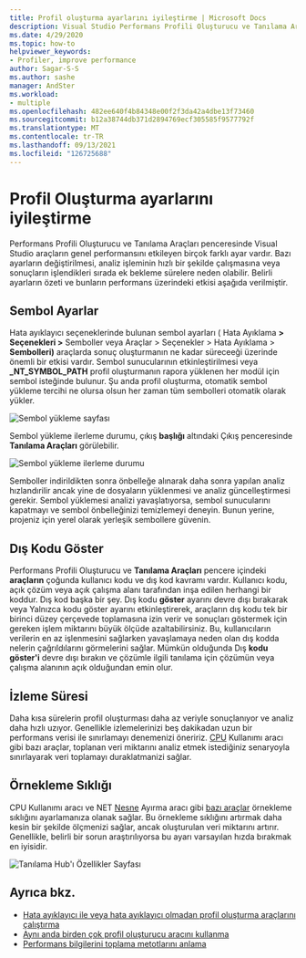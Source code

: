 ```yaml
---
title: Profil oluşturma ayarlarını iyileştirme | Microsoft Docs
description: Visual Studio Performans Profili Oluşturucu ve Tanılama Araçları genel performansını etkileyen birçok farklı ayara sahip olduğunu öğrenin.
ms.date: 4/29/2020
ms.topic: how-to
helpviewer_keywords:
- Profiler, improve performance
author: Sagar-S-S
ms.author: sashe
manager: AndSter
ms.workload:
- multiple
ms.openlocfilehash: 482ee640f4b84348e00f2f3da42a4dbe13f73460
ms.sourcegitcommit: b12a38744db371d2894769ecf305585f9577792f
ms.translationtype: MT
ms.contentlocale: tr-TR
ms.lasthandoff: 09/13/2021
ms.locfileid: "126725688"
---
```

# <a name="optimizing-profiler-settings"></a>Profil Oluşturma ayarlarını iyileştirme

Performans Profili Oluşturucu ve Tanılama Araçları penceresinde Visual Studio araçların genel performansını etkileyen birçok farklı ayar vardır. Bazı ayarların değiştirilmesi, analiz işleminin hızlı bir şekilde çalışmasına veya sonuçların işlendikleri sırada ek bekleme sürelere neden olabilir. Belirli ayarların özeti ve bunların performans üzerindeki etkisi aşağıda verilmiştir.

## <a name="symbol-settings"></a>Sembol Ayarlar

Hata ayıklayıcı seçeneklerinde bulunan sembol ayarları ( Hata Ayıklama **> Seçenekleri >** Semboller veya Araçlar > Seçenekler > Hata Ayıklama > **Sembolleri)** araçlarda sonuç oluşturmanın ne kadar süreceeği üzerinde önemli bir etkisi vardır. Sembol sunucularının etkinleştirilmesi veya **_NT_SYMBOL_PATH** profil oluşturmanın rapora yüklenen her modül için sembol isteğinde bulunur. Şu anda profil oluşturma, otomatik sembol yükleme tercihi ne olursa olsun her zaman tüm sembolleri otomatik olarak yükler.

![Sembol yükleme sayfası](../profiling/media/symbolloading.png "Sembol Yükleme")

Sembol yükleme ilerleme durumu, çıkış **başlığı** altındaki Çıkış penceresinde **Tanılama Araçları** görülebilir.

![Sembol yükleme ilerleme durumu](../profiling/media/symbolloadingprogress.png "Sembol Yükleme İlerleme Durumu")

Semboller indirildikten sonra önbelleğe alınarak daha sonra yapılan analiz hızlandırilir ancak yine de dosyaların yüklenmesi ve analiz güncelleştirmesi gerekir. Sembol yüklemesi analizi yavaşlatıyorsa, sembol sunucularını kapatmayı ve sembol önbelleğinizi temizlemeyi deneyin. Bunun yerine, projeniz için yerel olarak yerleşik sembollere güvenin.

## <a name="show-external-code"></a>Dış Kodu Göster

Performans Profili Oluşturucu ve **Tanılama Araçları** pencere içindeki **araçların** çoğunda kullanıcı kodu ve dış kod kavramı vardır. Kullanıcı kodu, açık çözüm veya açık çalışma alanı tarafından inşa edilen herhangi bir koddur. Dış kod başka bir şey. Dış kodu **göster** ayarını devre dışı  bırakarak veya Yalnızca kodu göster ayarını etkinleştirerek, araçların dış kodu tek bir birinci düzey çerçevede toplamasına izin verir ve sonuçları göstermek için gereken işlem miktarını büyük ölçüde azaltabilirsiniz. Bu, kullanıcıların verilerin en az işlenmesini sağlarken yavaşlamaya neden olan dış kodda nelerin çağrıldılarını görmelerini sağlar. Mümkün olduğunda Dış **kodu göster'i** devre dışı bırakın ve çözümle ilgili tanılama için çözümün veya çalışma alanının açık olduğundan emin olur.

## <a name="trace-duration"></a>İzleme Süresi

Daha kısa sürelerin profil oluşturması daha az veriyle sonuçlanıyor ve analiz daha hızlı uzıyor. Genellikle izlemelerinizi beş dakikadan uzun bir performans verisi ile sınırlamayı denemenizi öneririz. [CPU](../profiling/cpu-usage.md) Kullanımı aracı gibi bazı araçlar, toplanan veri miktarını analiz etmek istediğiniz senaryoyla sınırlayarak veri toplamayı duraklatmanizi sağlar.

## <a name="sampling-frequency"></a>Örnekleme Sıklığı

CPU Kullanımı aracı ve NET [Nesne](../profiling/cpu-usage.md) Ayırma aracı gibi [bazı araçlar](../profiling/dotnet-alloc-tool.md) örnekleme sıklığını ayarlamanıza olanak sağlar. Bu örnekleme sıklığını artırmak daha kesin bir şekilde ölçmenizi sağlar, ancak oluşturulan veri miktarını artırır. Genellikle, belirli bir sorun araştırılıyorsa bu ayarı varsayılan hızda bırakmak en iyisidir.

![Tanılama Hub'ı Özellikler Sayfası](../profiling/media/diaghubpropertiespage.png "Tanılama Hub'ı Özellikler Sayfası")

## <a name="see-also"></a>Ayrıca bkz.

- [Hata ayıklayıcı ile veya hata ayıklayıcı olmadan profil oluşturma araçlarını çalıştırma](../profiling/running-profiling-tools-with-or-without-the-debugger.md)
- [Aynı anda birden çok profil oluşturucu aracını kullanma](../profiling/use-multiple-profiler-tools-simultaneously.md)
- [Performans bilgilerini toplama metotlarını anlama](../profiling/understanding-performance-collection-methods-perf-profiler.md)
